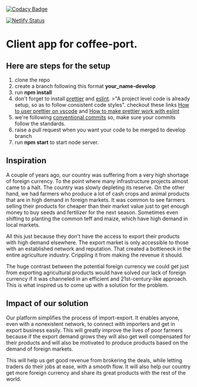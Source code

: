 [![Codacy Badge](https://app.codacy.com/project/badge/Grade/42863d35b8ad4ef5acb2abc58b5aa25f)](https://www.codacy.com/gh/BuildForSDGCohort2/coffee-port-client?utm_source=github.com&utm_medium=referral&utm_content=BuildForSDGCohort2/coffee-port-client&utm_campaign=Badge_Grade)

[![Netlify Status](https://api.netlify.com/api/v1/badges/40b6e6e1-1640-4ba7-a5fa-0a5e676da313/deploy-status)](https://app.netlify.com/sites/coffee-port/deploys)

# Client app for coffee-port.

## Here are steps for the setup

1. clone the repo
2. create a branch following this format **your_name-develop**
3. run **npm install**
4. don't forget to install [prettier](https://marketplace.visualstudio.com/items?itemName=esbenp.prettier-vscode) and [eslint](https://marketplace.visualstudio.com/items?itemName=dbaeumer.vscode-eslint). >"A project level code is already setup, so as to follow consistent code styles". checkout these links [How to user prettier on vscode](https://www.robinwieruch.de/how-to-use-prettier-vscode) and [How to make prettier work with eslint](https://www.robinwieruch.de/prettier-eslint)
5. we're following [conventional commits](https://www.conventionalcommits.org/en/v1.0.0/) so, make sure your commits follow the standards.
6. raise a pull request when you want your code to be merged to develop branch
7. run **npm start** to start node server.


## Inspiration

A couple of years ago, our country was suffering from a very high shortage of foreign currency. To the point where many infrastructure projects almost came to a halt. The country was slowly depleting its reserve. 
On the other hand, we had farmers who produce a lot of cash crops and animal products that are in high demand in foreign markets. It was common to see farmers selling their products for cheaper than their market value just to get enough money to buy seeds and fertilizer for the next season. Sometimes even shifting to planting the common teff and maize, which have high demand in local markets. 

All this just because they don't have the access to export their products with high demand elsewhere. The export market is only accessible to those with an established network and reputation. That created a bottleneck in the entire agriculture industry. Crippling it from making the revenue it should. 

The huge contrast between the potential foreign currency we could get just from exporting agricultural products would have solved our lack of foreign currency if it was channeled in an efficient and 21st-century-like approach. This is what inspired us to come up with a solution for the problem.

## Impact of our solution 

Our platform simplifies the process of import-export. It enables anyone, even with a nonexistent network, to connect with importers and get in export business easily. This will greatly improve the lives of poor farmers because if the export demand grows they will also get well compensated for their products and will also be motivated to produce products based on the demand of foreign markets. 

This will help us get good revenue from brokering the deals, while letting traders do their jobs at ease, with a smooth flow. It will also help our country get more foreign currency and share its great products with the rest of the world.

